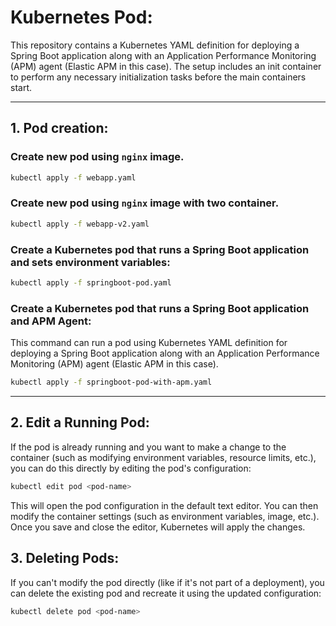 # Kubernetes Pod: 

This repository contains a Kubernetes YAML definition for deploying a Spring Boot application along with an Application Performance Monitoring (APM) agent (Elastic APM in this case). The setup includes an init container to perform any necessary initialization tasks before the main containers start.

---
## 1. Pod creation: 
### Create new pod using `nginx` image. 
```sh
kubectl apply -f webapp.yaml
```

### Create new pod using `nginx` image with two container. 
```sh
kubectl apply -f webapp-v2.yaml
```

### Create a Kubernetes pod that runs a Spring Boot application and sets environment variables:
```sh
kubectl apply -f springboot-pod.yaml
```

### Create a Kubernetes pod that runs a Spring Boot application and APM Agent:
This command can run a pod using Kubernetes YAML definition for deploying a Spring Boot application along with an Application Performance Monitoring (APM) agent (Elastic APM in this case).

```sh
kubectl apply -f springboot-pod-with-apm.yaml
```

---
## 2. Edit a Running Pod:

If the pod is already running and you want to make a change to the container (such as modifying environment variables, resource limits, etc.), you can do this directly by editing the pod's configuration:

```sh
kubectl edit pod <pod-name>
```
This will open the pod configuration in the default text editor. You can then modify the container settings (such as environment variables, image, etc.). Once you save and close the editor, Kubernetes will apply the changes.

## 3. Deleting Pods:

If you can't modify the pod directly (like if it's not part of a deployment), you can delete the existing pod and recreate it using the updated configuration:

```sh
kubectl delete pod <pod-name>
```
